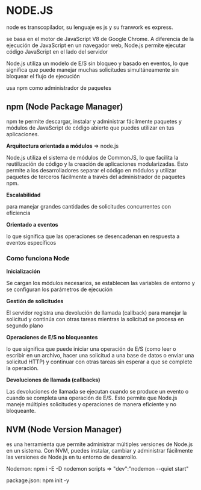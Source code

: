 # NODE.JS

node es transcopilador, su lenguaje es js y su franwork es express.

se basa en el motor de JavaScript V8 de Google Chrome. A diferencia de la ejecución de JavaScript en un navegador web, Node.js permite ejecutar código JavaScript en el lado del servidor

Node.js utiliza un modelo de E/S sin bloqueo y basado en eventos, lo que significa que puede manejar muchas solicitudes simultáneamente sin bloquear el flujo de ejecución

usa npm como administrador de paquetes

## npm (Node Package Manager)

npm te permite descargar, instalar y administrar fácilmente paquetes y módulos de JavaScript de código abierto que puedes utilizar en tus aplicaciones.

**Arquitectura orientada a módulos** => node.js

 Node.js utiliza el sistema de módulos de CommonJS, lo que facilita la reutilización de código y la creación de aplicaciones modularizadas. Esto permite a los desarrolladores separar el código en módulos y utilizar paquetes de terceros fácilmente a través del administrador de paquetes npm.

**Escalabilidad**

para manejar grandes cantidades de solicitudes concurrentes con eficiencia

 **Orientado a eventos**

 lo que significa que las operaciones se desencadenan en respuesta a eventos específicos

### Como funciona Node

**Inicialización**

 Se cargan los módulos necesarios, se establecen las variables de entorno y se configuran los parámetros de ejecución

**Gestión de solicitudes**

El servidor registra una devolución de llamada (callback) para manejar la solicitud y continúa con otras tareas mientras la solicitud se procesa en segundo plano

**Operaciones de E/S no bloqueantes**

lo que significa que puede iniciar una operación de E/S (como leer o escribir en un archivo, hacer una solicitud a una base de datos o enviar una solicitud HTTP) y continuar con otras tareas sin esperar a que se complete la operación.

**Devoluciones de llamada (callbacks)**

 Las devoluciones de llamada se ejecutan cuando se produce un evento o cuando se completa una operación de E/S. Esto permite que Node.js maneje múltiples solicitudes y operaciones de manera eficiente y no bloqueante.

## NVM (Node Version Manager)

 es una herramienta que permite administrar múltiples versiones de Node.js en un sistema. Con NVM, puedes instalar, cambiar y administrar fácilmente las versiones de Node.js en tu entorno de desarrollo.


Nodemon:
npm i -E -D nodemon
scripts => "dev":"nodemon --quiet start"

 package.json:
npm init -y